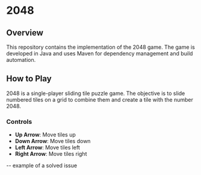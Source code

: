 # 2048
## Overview
This repository contains the implementation of the 2048 game. The game is developed in Java and uses Maven for dependency management and build automation.

## How to Play
2048 is a single-player sliding tile puzzle game. The objective is to slide numbered tiles on a grid to combine them and create a tile with the number 2048.

### Controls
- **Up Arrow**: Move tiles up
- **Down Arrow**: Move tiles down
- **Left Arrow**: Move tiles left
- **Right Arrow**: Move tiles right

-- example of a solved issue
